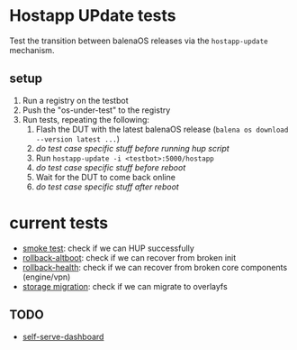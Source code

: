 
# Hostapp UPdate tests

Test the transition between balenaOS releases via the `hostapp-update` mechanism.

## setup

1. Run a registry on the testbot
2. Push the "os-under-test" to the registry
3. Run tests, repeating the following:
	1. Flash the DUT with the latest balenaOS release (`balena os download --version latest ...`)
	2. _do test case specific stuff before running hup script_
	3. Run `hostapp-update -i <testbot>:5000/hostapp`
	4. _do test case specific stuff before reboot_
	5. Wait for the DUT to come back online
	6. _do test case specific stuff after reboot_

# current tests

* [smoke test](./tests/smoke.js): check if we can HUP successfully
* [rollback-altboot](./tests/rollback-altboot.js): check if we can recover from broken init
* [rollback-health](./tests/rollback-health.js): check if we can recover from broken core components (engine/vpn)
* [storage migration](./tests/storagemigration.js): check if we can migrate to overlayfs

## TODO

* [self-serve-dashboard](./tests/self-serve-dashboard.js)
